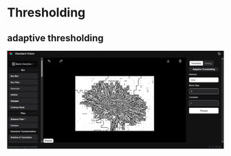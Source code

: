 # **Thresholding**

## adaptive thresholding

![logo](_media/BasicFunction/Thresholding/adaptivethresholding.png)
